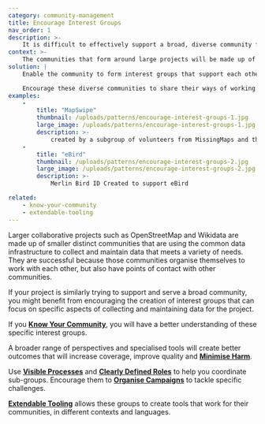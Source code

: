 ```yaml
---
category: community-management
title: Encourage Interest Groups
nav_order: 1
description: >-
    It is difficult to effectively support a broad, diverse community from the centre.
context: >-
    The communities that form around large projects will be made up of smaller communities that each have their own interests, priorities and needs. It is challenging to try and  provide support and direction to these diverse groups.
solution: |
    Enable the community to form interest groups that support each other in contributing to the project in ways that better meet their needs.

    Encourage these diverse communities to share their ways of working with you and each other, to help build broader alignment and understanding about the benefits and impacts of collecting and maintaining data.
examples:
    -
        title: "MapSwipe"
        thumbnail: /uploads/patterns/encourage-interest-groups-1.jpg
        large_image: /uploads/patterns/encourage-interest-groups-1.jpg
        description: >-
            created by a subgroup of volunteers from MissingMaps and the Humanitarian OpenStreetMap Team
    -
        title: "eBird"
        thumbnail: /uploads/patterns/encourage-interest-groups-2.jpg
        large_image: /uploads/patterns/encourage-interest-groups-2.jpg
        description: >-
            Merlin Bird ID Created to support eBird

related:
    - know-your-community
    - extendable-tooling
---
```


Larger collaborative projects such as OpenStreetMap and Wikidata are made up of smaller distinct communities that are using the common data infrastructure to collect and maintain data that meets a variety of needs. They are successful because those communities organise themselves to work with each other, but also have points of contact with other communities.

If your project is similarly trying to support and serve a broad community, you might benefit from encouraging the creation of interest groups that can focus on specific aspects of collecting and maintaining data for the project.

If you **[Know Your Community](/patterns/community-management/know-your-community)**, you will have a better understanding of these specific interest groups.

A broader range of perspectives and specialised tools will create better outcomes that will increase coverage, improve quality and **[Minimise Harm](/patterns/project-governance/minimise-harm)**.

Use **[Visible Processes](/patterns/project-governance/visible-processes)** and **[Clearly Defined Roles](/patterns/project-governance/clearly-defined-roles)** to help you coordinate sub-groups. Encourage them to **[Organise Campaigns](/patterns/encouraging-contributions/organise-campaigns)** to tackle specific challenges.

**[Extendable Tooling](/patterns/workflow/extendable-tooling)** allows these groups to create tools that work for their communities, in different contexts and languages.
